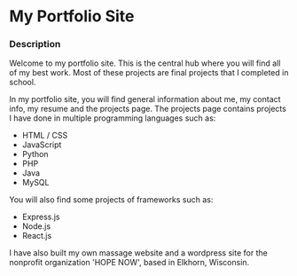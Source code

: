 # My Portfolio Site

### Description
Welcome to my portfolio site. This is the central hub where you will find all of my best work. Most of these projects are final projects that I completed in school. 

In my portfolio site, you will find general information about me, my contact info, my resume and the projects page. 
The projects page contains projects I have done in multiple programming languages such as:

- HTML / CSS
- JavaScript
- Python
- PHP
- Java
- MySQL

You will also find some projects of frameworks such as:
- Express.js
- Node.js
- React.js

I have also built my own massage website and a wordpress site for the nonprofit organization 'HOPE NOW', based in Elkhorn, Wisconsin.
